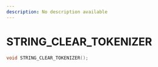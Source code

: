 ```yaml
---
description: No description available 
---
```


# STRING_CLEAR_TOKENIZER

```cpp
void STRING_CLEAR_TOKENIZER();
```
